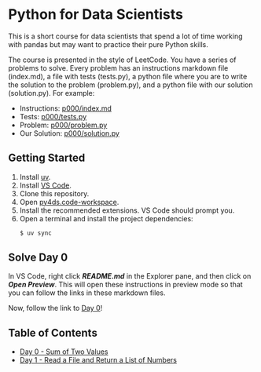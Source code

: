 # Python for Data Scientists

This is a short course for data scientists that spend a lot of time working with pandas but may want to practice their pure Python skills.

The course is presented in the style of LeetCode. You have a series of problems to solve. Every problem has an instructions markdown file (index.md), a file with tests (tests.py), a python file where you are to write the solution to the problem (problem.py), and a python file with our solution (solution.py). For example:

- Instructions: [p000/index.md](p000/index.md)
- Tests: [p000/tests.py](p000/tests.py)
- Problem: [p000/problem.py](p000/problem.py)
- Our Solution: [p000/solution.py](p000/solution.py)

## Getting Started

1. Install [uv](https://docs.astral.sh/uv/getting-started/installation/).
1. Install [VS Code](https://code.visualstudio.com/download).
1. Clone this repository.
1. Open [py4ds.code-workspace](py4ds.code-workspace).
1. Install the recommended extensions. VS Code should prompt you.
1. Open a terminal and install the project dependencies:
   ```sh
   $ uv sync
   ```

## Solve Day 0

In VS Code, right click **_README.md_** in the Explorer pane, and then click on **_Open Preview_**. This will open these instructions in preview mode so that you can follow the links in these markdown files.

Now, follow the link to [Day 0](p000/index.md)!

## Table of Contents

- [Day 0 - Sum of Two Values](p000/index.md)
- [Day 1 - Read a File and Return a List of Numbers](p001/index.md)
